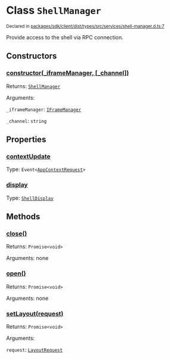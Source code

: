 # Class `ShellManager`
<sub>Declared in [packages/sdk/client/dist/types/src/services/shell-manager.d.ts:7]()</sub>


Provide access to the shell via RPC connection.

## Constructors
### [constructor(_iframeManager, \[_channel\])]()




Returns: <code>[ShellManager](/api/@dxos/react-client/classes/ShellManager)</code>

Arguments: 

`_iframeManager`: <code>[IFrameManager](/api/@dxos/react-client/classes/IFrameManager)</code>

`_channel`: <code>string</code>



## Properties
### [contextUpdate]()
Type: <code>Event&lt;[AppContextRequest](/api/@dxos/react-client/interfaces/AppContextRequest)&gt;</code>



### [display]()
Type: <code>[ShellDisplay](/api/@dxos/react-client/enums#ShellDisplay)</code>




## Methods
### [close()]()




Returns: <code>Promise&lt;void&gt;</code>

Arguments: none




### [open()]()




Returns: <code>Promise&lt;void&gt;</code>

Arguments: none




### [setLayout(request)]()




Returns: <code>Promise&lt;void&gt;</code>

Arguments: 

`request`: <code>[LayoutRequest](/api/@dxos/react-client/interfaces/LayoutRequest)</code>


